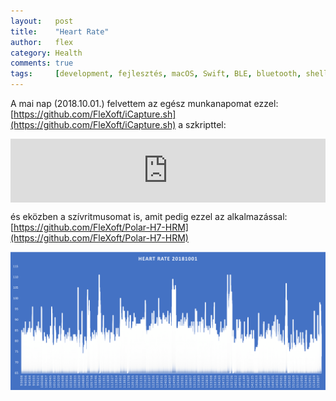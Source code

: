 ```yaml
---
layout:   post
title:    "Heart Rate"
author:   flex
category: Health
comments: true
tags:     [development, fejlesztés, macOS, Swift, BLE, bluetooth, shell, hun]
---
```


A mai nap (2018.10.01.) felvettem az egész munkanapomat ezzel: [https://github.com/FleXoft/iCapture.sh](https://github.com/FleXoft/iCapture.sh) a szkripttel:

<div class="shadow" style="padding:20.15% 0 0 0;position:relative; margin-bottom: .5em;"><iframe src="https://player.vimeo.com/video/292782739" style="position:absolute;top:0;left:0;width:100%;height:100%;" frameborder="0" webkitallowfullscreen mozallowfullscreen allowfullscreen></iframe></div><script src="https://player.vimeo.com/api/player.js"></script>

és eközben a szívritmusomat is, amit pedig ezzel az alkalmazással: [https://github.com/FleXoft/Polar-H7-HRM](https://github.com/FleXoft/Polar-H7-HRM)

<img class="shadow" src="images/heart_rate/20181001.png">